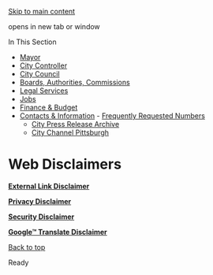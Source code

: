 [Skip to main content](https://www.pittsburghpa.gov/City-Government/Contacts-Information/Web-Disclaimers#main-content)

opens in new tab or window

In This Section

- [Mayor](https://www.pittsburghpa.gov/City-Government/Mayor)
- [City Controller](https://www.pittsburghpa.gov/City-Government/City-Controllers-Office)
- [City Council](https://www.pittsburghpa.gov/City-Government/City-Council)
- [Boards, Authorities, Commissions](https://www.pittsburghpa.gov/City-Government/Boards-Authorities-Commissions)
- [Legal Services](https://www.pittsburghpa.gov/City-Government/Legal-Services)
- [Jobs](https://www.pittsburghpa.gov/City-Government/Jobs)
- [Finance & Budget](https://www.pittsburghpa.gov/City-Government/Finance-Budget)
- [Contacts & Information](https://www.pittsburghpa.gov/City-Government/Contacts-Information)  - [Frequently Requested Numbers](https://www.pittsburghpa.gov/City-Government/Contacts-Information/City-Directory)
  - [City Press Release Archive](https://www.pittsburghpa.gov/City-Government/Contacts-Information/City-Press-Release-Archive)
  - [City Channel Pittsburgh](https://www.pittsburghpa.gov/City-Government/Contacts-Information/City-Channel-Pittsburgh)

# Web Disclaimers

[**External Link Disclaimer**](https://www.pittsburghpa.gov/City-Government/Contacts-Information/Web-Disclaimers/External-Link-Disclaimer)

[**Privacy Disclaimer**](https://www.pittsburghpa.gov/City-Government/Contacts-Information/Web-Disclaimers/Privacy-Disclaimer)

[**Security Disclaimer**](https://www.pittsburghpa.gov/City-Government/Contacts-Information/Web-Disclaimers/Security-Disclaimer)

[**Google™ Translate Disclaimer**](https://www.pittsburghpa.gov/City-Government/Contacts-Information/Web-Disclaimers/Google-Translate-Disclaimer)

[Back to top](https://www.pittsburghpa.gov/City-Government/Contacts-Information/Web-Disclaimers#body-top)

Ready

